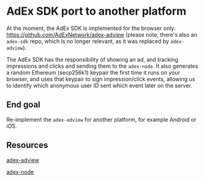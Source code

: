 # AdEx SDK port to another platform

At the moment, the AdEx SDK is implemented for the browser only: https://github.com/AdExNetwork/adex-adview (please note, there's also an `adex-sdk` repo, which is no longer relevant, as it was replaced by `adex-adview`).

The AdEx SDK has the responsibility of showing an ad, and tracking impressions and clicks and sending them to the `adex-node`. It also generates a random Ethereum (secp256k1) keypair the first time it runs on your browser, and uses that keypair to sign impression/click events, allowing us to identify which anonymous user ID sent which event later on the server.

## End goal

Re-implement the `adex-adview` for another platform, for example Android or iOS.

## Resources

[adex-adview](https://github.com/AdExNetwork/adex-adview)

[adex-node](https://github.com/AdExNetwork/adex-node)
